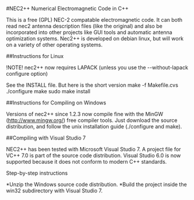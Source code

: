 #NEC2++ Numerical Electromagnetic Code in C++

This is a free (GPL) NEC-2 compatable electromagnetic code. It can both read nec2 antenna description files (like the original) and also be incorporated into other projects like GUI tools and automatic antenna optimization systems. Nec2++ is developed on debian linux, but will work on a variety of other operating systems.

##Instructions for Linux

!NOTE! nec2++ now requires LAPACK (unless you use the  --without-lapack configure option)

See the INSTALL file. But here is the short version
    make -f Makefile.cvs
    ./configure
    make
    sudo make install

##Instructions for Compiling on Windows

Versions of nec2++ since 1.2.3 now compile fine with the MinGW (http://www.mingw.org/) free compiler tools. Just download the source distribution, and follow the unix installation guide (./configure and make).

##Compiling with Visual Studio 7

NEC2++ has been tested with Microsoft Visual Studio 7. A project file for VC++ 7.0 is part of the source code distribution. Visual Studio 6.0 is now supported because it does not conform to modern C++ standards.

Step-by-step instructions

*Unzip the Windows source code distribution.
*Build the project inside the win32 subdirectory with Visual Studio 7.
